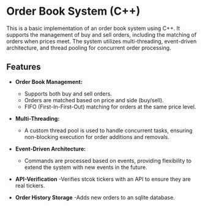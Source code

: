 # Order Book System (C++)

This is a basic implementation of an order book system using C++. It supports the management of buy and sell orders, including the matching of orders when prices meet. The system utilizes multi-threading, event-driven architecture, and thread pooling for concurrent order processing.

## Features

- **Order Book Management:**
  - Supports both buy and sell orders.
  - Orders are matched based on price and side (buy/sell).
  - FIFO (First-In-First-Out) matching for orders at the same price level.
  
- **Multi-Threading:**
  - A custom thread pool is used to handle concurrent tasks, ensuring non-blocking execution for order additions and removals.

- **Event-Driven Architecture:**
  - Commands are processed based on events, providing flexibility to extend the system with new events in the future.
 
- **API-Verification**
  -Verifies stcok tickers with an API to ensure they are real tickers.
  
- **Order History Storage**
  -Adds new orders to an sqlite database.
